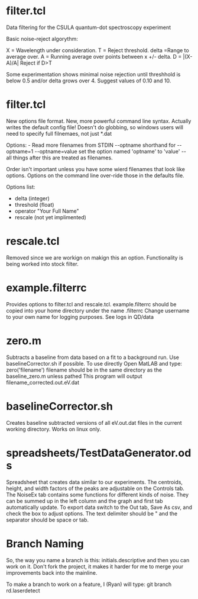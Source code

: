 filter.tcl
==========
Data filtering for the CSULA quantum-dot spectroscopy experiment

Basic noise-reject algorythm:

X = Wavelength under consideration.
T = Reject threshold.
delta =Range to average over.
A = Running average over points between x +/- delta.
D = |(X-A)/A|
Reject if D>T

Some experimentation shows minimal noise rejection until threshhold is below 0.5
and/or delta grows over 4. Suggest values of 0.10 and 10.

filter.tcl
===========
New options file format. New, more powerful command line syntax. Actually writes the default config file! Doesn't do globbing, so windows users will need to specify full filnemaes, not just \*.dat

Options:
    -
Read more filenames from STDIN
    --optname
shorthand for --optname=1
    --optname=value
set the option named 'optname' to 'value'
    --
all things after this are treated as filenames.

Order isn't important unless you have some wierd filenames that look like options. Options on the command line over-ride those in the defaults file.

Options list:
+ delta (integer)
+ threshold (float)
+ operator "Your Full Name"
+ rescale (not yet implimented)

rescale.tcl
===========
Removed since we are workign on makign this an option. Functionality is being worked into stock filter.

example.filterrc
================
Provides options to filter.tcl and rescale.tcl. example.filterrc should be copied into your home directory under the name .filterrc
Change username to your own name for logging purposes. See logs in QD/data

zero.m
===============
Subtracts a baseline from data based on a fit to a background run.
Use baselineCorrector.sh if possible. To use directly
Open MatLAB and type: zero('filename')
filename should be in the same directory as the baseline_zero.m unless pathed
This program will output filename_corrected.out.eV.dat 

baselineCorrector.sh
===============
Creates baseline subtracted versions of all eV.out.dat files in the current working directory. 
Works on linux only. 

spreadsheets/TestDataGenerator.ods
===============
Spreadsheet that creates data similar to our experiments. The centroids, height, and width factors of the peaks
are adjustable on the Controls tab. The NoiseEx tab contains some functions for different kinds of noise.
They can be summed up in the left column and the graph and first tab automatically update.
To export data switch to the Out tab, Save As csv, and check the box to adjust options. The text delimiter should be "
and the separator should be space or tab.

Branch Naming
=============
So, the way you name a branch is this: initials.descriptive and then you
can work on it. Don't fork the project, it makes it harder for me to merge your improvements back into the mainline.

To make a branch to work on a feature, I (Ryan) will type: git branch rd.laserdetect
